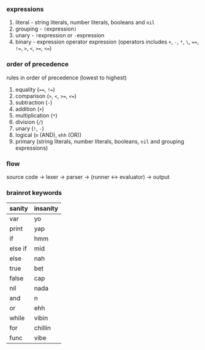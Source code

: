 ### expressions

1. literal - string literals, number literals, booleans and `nil`
2. grouping - `(`expression`)`
3. unary - `!`expression or `-`expression
4. binary - expression operator expression (operators includes `+`, `-`, `*`, `\`, `==`, `!=`, `>`, `<`, `>=`, `<=`)

### order of precedence

rules in order of precedence (lowest to highest)

1. equality (`==`, `!=`)
2. comparison (`>`, `<`, `>=`, `<=`)
3. subtraction (`-`)
4. addition (`+`)
5. multiplication (`*`)
6. division (`/`)
7. unary (`!`, `-`)
8. logical (`n` (AND), `ehh` (OR))
9. primary (string literals, number literals, booleans, `nil` and grouping expressions)

### flow

source code -> lexer -> parser -> (runner <-> evaluator) -> output

### brainrot keywords

| sanity  | insanity |
| ------- | -------- |
| var     | yo       |
| print   | yap      |
| if      | hmm      |
| else if | mid      |
| else    | nah      |
| true    | bet      |
| false   | cap      |
| nil     | nada     |
| and     | n        |
| or      | ehh      |
| while   | vibin    |
| for     | chillin  |
| func    | vibe     |
